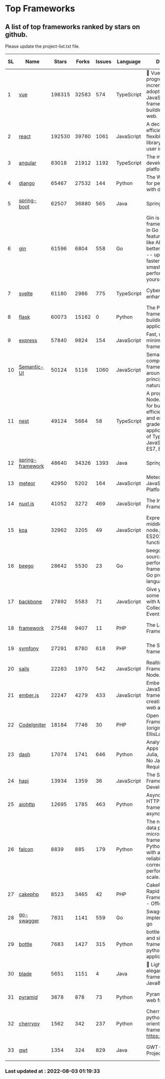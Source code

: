 # Top Frameworks
## A list of top frameworks ranked by stars on github.  
Please update the project-list.txt file.

| SL| Name  | Stars| Forks| Issues | Language | Description | Last Commit |
| --| ------| -----| ---- | ------ | -------- | ----------- | ----------- |
| 1 | [vue](https://github.com/vuejs/vue) | 198315 | 32583 | 574 | TypeScript | 🖖 Vue.js is a progressive, incrementally-adoptable JavaScript framework for building UI on the web. | 2022-07-22 03:24:39 |
| 2 | [react](https://github.com/facebook/react) | 192530 | 39760 | 1061 | JavaScript | A declarative, efficient, and flexible JavaScript library for building user interfaces. | 2022-08-02 03:30:04 |
| 3 | [angular](https://github.com/angular/angular) | 83018 | 21912 | 1192 | TypeScript | The modern web developer’s platform | 2022-08-03 01:06:55 |
| 4 | [django](https://github.com/django/django) | 65467 | 27532 | 144 | Python | The Web framework for perfectionists with deadlines. | 2022-08-02 15:14:24 |
| 5 | [spring-boot](https://github.com/spring-projects/spring-boot) | 62507 | 36880 | 565 | Java | Spring Boot | 2022-08-02 13:20:49 |
| 6 | [gin](https://github.com/gin-gonic/gin) | 61596 | 6804 | 558 | Go | Gin is a HTTP web framework written in Go (Golang). It features a Martini-like API with much better performance -- up to 40 times faster. If you need smashing performance, get yourself some Gin. | 2022-08-02 07:28:30 |
| 7 | [svelte](https://github.com/sveltejs/svelte) | 61180 | 2986 | 775 | TypeScript | Cybernetically enhanced web apps | 2022-08-02 15:30:05 |
| 8 | [flask](https://github.com/pallets/flask) | 60073 | 15162 | 0 | Python | The Python micro framework for building web applications. | 2022-08-02 00:46:58 |
| 9 | [express](https://github.com/expressjs/express) | 57840 | 9824 | 154 | JavaScript | Fast, unopinionated, minimalist web framework for node. | 2022-05-20 15:57:37 |
| 10 | [Semantic-UI](https://github.com/Semantic-Org/Semantic-UI) | 50124 | 5116 | 1060 | JavaScript | Semantic is a UI component framework based around useful principles from natural language. | 2018-10-21 20:59:02 |
| 11 | [nest](https://github.com/nestjs/nest) | 49124 | 5664 | 58 | TypeScript | A progressive Node.js framework for building efficient, scalable, and enterprise-grade server-side applications on top of TypeScript & JavaScript (ES6, ES7, ES8) 🚀 | 2022-07-29 08:07:47 |
| 12 | [spring-framework](https://github.com/spring-projects/spring-framework) | 48640 | 34326 | 1393 | Java | Spring Framework | 2022-08-02 14:11:16 |
| 13 | [meteor](https://github.com/meteor/meteor) | 42950 | 5202 | 164 | JavaScript | Meteor, the JavaScript App Platform | 2022-08-01 10:46:19 |
| 14 | [nuxt.js](https://github.com/nuxt/nuxt.js) | 41052 | 3272 | 469 | JavaScript | The Intuitive Vue(2) Framework | 2022-07-12 08:43:35 |
| 15 | [koa](https://github.com/koajs/koa) | 32962 | 3205 | 49 | JavaScript | Expressive middleware for node.js using ES2017 async functions | 2022-07-13 16:11:33 |
| 16 | [beego](https://github.com/beego/beego) | 28642 | 5530 | 23 | Go | beego is an open-source, high-performance web framework for the Go programming language. | 2022-07-30 08:03:02 |
| 17 | [backbone](https://github.com/jashkenas/backbone) | 27892 | 5583 | 71 | JavaScript | Give your JS App some Backbone with Models, Views, Collections, and Events | 2022-04-26 12:19:45 |
| 18 | [framework](https://github.com/laravel/framework) | 27548 | 9407 | 11 | PHP | The Laravel Framework. | 2022-08-02 21:30:00 |
| 19 | [symfony](https://github.com/symfony/symfony) | 27291 | 8780 | 618 | PHP | The Symfony PHP framework | 2022-08-02 16:18:05 |
| 20 | [sails](https://github.com/balderdashy/sails) | 22283 | 1970 | 542 | JavaScript | Realtime MVC Framework for Node.js | 2022-05-27 21:40:10 |
| 21 | [ember.js](https://github.com/emberjs/ember.js) | 22247 | 4279 | 433 | JavaScript | Ember.js - A JavaScript framework for creating ambitious web applications | 2022-07-25 17:54:35 |
| 22 | [CodeIgniter](https://github.com/bcit-ci/CodeIgniter) | 18184 | 7746 | 30 | PHP | Open Source PHP Framework (originally from EllisLab) | 2022-06-27 19:12:41 |
| 23 | [dash](https://github.com/plotly/dash) | 17074 | 1741 | 646 | Python | Analytical Web Apps for Python, R, Julia, and Jupyter. No JavaScript Required. | 2022-08-02 17:11:12 |
| 24 | [hapi](https://github.com/hapijs/hapi) | 13934 | 1359 | 36 | JavaScript | The Simple, Secure Framework Developers Trust | 2022-06-13 17:44:05 |
| 25 | [aiohttp](https://github.com/aio-libs/aiohttp) | 12695 | 1785 | 463 | Python | Asynchronous HTTP client/server framework for asyncio and Python | 2022-07-29 16:15:31 |
| 26 | [falcon](https://github.com/falconry/falcon) | 8839 | 885 | 179 | Python | The no-magic web data plane API and microservices framework for Python developers, with a focus on reliability, correctness, and performance at scale. | 2022-07-28 07:36:12 |
| 27 | [cakephp](https://github.com/cakephp/cakephp) | 8523 | 3465 | 42 | PHP | CakePHP: The Rapid Development Framework for PHP - Official Repository | 2022-07-30 02:01:14 |
| 28 | [go-swagger](https://github.com/go-swagger/go-swagger) | 7831 | 1141 | 559 | Go | Swagger 2.0 implementation for go | 2022-06-14 15:48:24 |
| 29 | [bottle](https://github.com/bottlepy/bottle) | 7683 | 1427 | 315 | Python | bottle.py is a fast and simple micro-framework for python web-applications. | 2022-06-29 07:36:57 |
| 30 | [blade](https://github.com/lets-blade/blade) | 5651 | 1151 | 4 | Java | :rocket: Lightning fast and elegant mvc framework for Java8 | 2022-05-10 12:38:06 |
| 31 | [pyramid](https://github.com/Pylons/pyramid) | 3678 | 878 | 73 | Python | Pyramid - A Python web framework | 2022-03-13 22:49:13 |
| 32 | [cherrypy](https://github.com/cherrypy/cherrypy) | 1562 | 342 | 237 | Python | CherryPy is a pythonic, object-oriented HTTP framework.      https://cherrypy.dev | 2022-07-17 20:36:25 |
| 33 | [gwt](https://github.com/gwtproject/gwt) | 1354 | 324 | 829 | Java | GWT Open Source Project | 2022-07-26 22:23:28 |

### Last updated at : 2022-08-03 01:19:33
